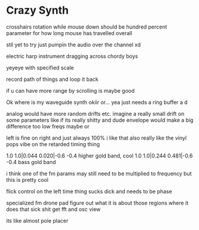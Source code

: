 # Crazy Synth

crosshairs rotation while mouse down should be hundred percent
parameter for how long mouse has travelled overall

stil yet to try just pumpin the audio over the channel xd


electric harp instrument dragging across chordy boys

yeyeye with specified scale


record path of things and loop it back

if u can have more range by scrolling is maybe good



Ok where is my waveguide synth
okiir or...
yea just needs a ring buffer a d

analog would have more random drifts etc.
imagine a really small drift on some parameters like if its really shitty
and dude envelope would make a big difference too
low freqs maybe or

left is fine on right and just always 100% i like that
also really like the vinyl pops vibe on the retarded timing thing

1.0 1.0|0.044 0.020|-0.6 -0.4 higher gold band, cool
1.0 1.0|0.244 0.481|-0.6 -0.4 bass gold band

i think one of the fm params may still need to be multiplied to frequency but this is pretty cool

flick control on the left
time thing sucks dick and needs to be phase

specialized fm drone pad
figure out what it is about those regions where it does that sick shit
get fft and osc view

its like almost pole placer